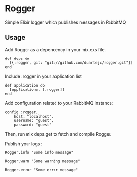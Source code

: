 Rogger
======

Simple Elixir logger which publishes messages in RabbitMQ

## Usage

Add Rogger as a dependency in your mix.exs file.

    def deps do
      [{:rogger, git: "git://github.com/duartejc/rogger.git"}]
    end
  
Include :rogger in your application list:

    def application do
      [applications: [:rogger]]
    end

Add configuration related to your RabbitMQ instance:

    config :rogger,
        host: "localhost",
        username: "guest",
        password: "guest"

Then, run       mix deps.get to fetch and compile Rogger.

Publish your logs :

    Rogger.info "Some info message"
    
    Rogger.warn "Some warning message"
    
    Rogger.error "Some error message"



